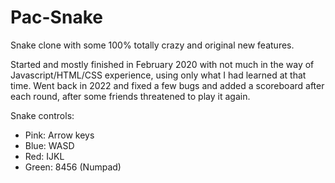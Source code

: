 # Pac-Snake
Snake clone with some 100% totally crazy and original new features. 

Started and mostly finished in February 2020 with not much in the way of Javascript/HTML/CSS experience, using only what I had learned at that time. Went back in 2022 and fixed a few bugs and added a scoreboard after each round, after some friends threatened to play it again. 

Snake controls:
- Pink: Arrow keys
- Blue: WASD
- Red: IJKL
- Green: 8456 (Numpad)
